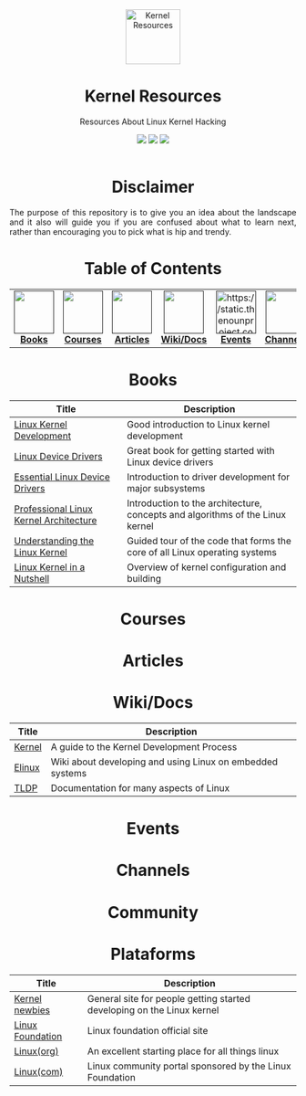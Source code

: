 <div align="center">
    <a href="https://github.com/ezvrtgs/resources">
    <img src="https://uxwing.com/wp-content/themes/uxwing/download/10-brands-and-social-media/linux.png" alt="Kernel Resources" width="96" height="96">
    </a>
    <h1>Kernel Resources</h1>
    <p>Resources About Linux Kernel Hacking</p>
    <img src="https://img.shields.io/badge/NULL-NULL-000000?style=for-the-badge&logo=&logoColor=white"/>
    <img src="https://img.shields.io/badge/Resources-2022-000000?style=for-the-badge&logo=&logoColor=white"/> 
    <img src="https://img.shields.io/badge/NULL-NULL-000000?style=for-the-badge&logo=&logoColor=white"/>  
    <br><br>
    </p>
</div>
<div align="center">
        <h1>Disclaimer</h1>
</div>
<p align="justify">The purpose of this repository is to give you an idea about the landscape and it also will guide you if you are confused about what to learn next, rather than encouraging you to pick what is hip and trendy.</p>
    
<div align="center">    
    <h1>Table of Contents</h1>
<table>
  <tr>
      <td align="center"><a href=""><img src="https://cdn2.iconfinder.com/data/icons/education-378/96/Book-512.png" width="70px;" height="75px;" alt=""><br><b>Books</b></a></td>
      <td align="center"><a href=""><img src="https://image.flaticon.com/icons/png/512/42/42972.png" width="70px;" height="75px;" alt=""><br><b>Courses</b></a></td>
      <td align="center"><a href=""><img src="https://upload.wikimedia.org/wikipedia/commons/thumb/a/a3/OOjs_UI_icon_articles-ltr.svg/1024px-OOjs_UI_icon_articles-ltr.svg.png" width="70px;" height="75px;" alt=""><br><b>Articles</b></a></td>
            <td align="center"><a href=""><img src="https://cdn-icons-png.flaticon.com/512/2991/2991106.png" width="70px;" height="75px;" alt=""><br><b>Wiki/Docs</b></a></td>
      <td align="center"><a href=""><img src="https://rdihub.b-cdn.net/wp-content/uploads/2020/01/104-1044961_calendar-icon-png-date-events-icon-white-png.png" width="70px;" height="75px;" alt="https://static.thenounproject.com/png/2161804-200.png"><br><b>Events</b></a></td>
      <td align="center"><a href=""><img src="https://cdn-icons-png.flaticon.com/512/152/152810.png" width="70px;" height="75px;" alt=""><br><b>Channels</b></a></td>
      <td align="center"><a href=""><img src="https://cdn-icons-png.flaticon.com/512/1384/1384019.png" width="70px;" height="75px;" alt=""><br><b>Community</b></a></td>
      <td align="center"><a href=""><img src="https://encrypted-tbn0.gstatic.com/images?q=tbn:ANd9GcQqgVvmCmKP-iLNIBdSKqa_w50er81_DrqL9l1H2z7uZ-YOuHK2oWmzt6Zxun_qTyWOVg4&usqp=CAU" width="70px;" height="75px;" alt=""><br><b>Platforms</b></a></td>
  </tr>
</div>
</table>

<div align="center">
        <h1>Books</h1>
</div>

| Title                               | Description                                                        |
| -------------------------------------------------------------------------------------------------------- | ------------------------------------------------------------------ |
| [Linux Kernel Development](https://www.amazon.com/Linux-Kernel-Development-Robert-Love/dp/0672329468)  | Good introduction to Linux kernel development                   |
| [Linux Device Drivers](https://www.amazon.com/Linux-Kernel-Development-Robert-Love/dp/0672329468)    | Great book for getting started with Linux device drivers        |
| [Essential Linux Device Drivers](https://www.amazon.com/Essential-Device-Drivers-Sreekrishnan-Venkateswaran/dp/0132396556) | Introduction to driver development for major subsystems         |
| [Professional Linux Kernel Architecture ](https://www.amazon.com/-/es/Wolfgang-Mauerer/dp/0470343435)  | Introduction to the architecture, concepts and algorithms of the Linux kernel |
| [Understanding the Linux Kernel](https://www.amazon.com/-/es/Daniel-P-Bovet/dp/8184040830)  | Guided tour of the code that forms the core of all Linux operating systems |
| [Linux Kernel in a Nutshell](https://www.amazon.com/Linux-Kernel-Nutshell-Desktop-Reference/dp/0596100795) | Overview of kernel configuration and building    |



<div align="center">
        <h1>Courses</h1>
</div>
<div align="center">
        <h1>Articles</h1>
</div>
<div align="center">
        <h1>Wiki/Docs</h1>
</div>

| Title                               | Description                                                        |
| -------------------------------------------------------------------------------------------------------- | ------------------------------------------------------------------ |
| [Kernel](https://www.kernel.org/doc/html/latest/process/development-process.html)  | A guide to the Kernel Development Process           |
| [Elinux](https://elinux.org/Main_Page)    | Wiki about developing and using Linux on embedded systems   |
| [TLDP](https://tldp.org/) | Documentation for many aspects of Linux |


<div align="center">
        <h1>Events</h1>
</div>
<div align="center">
        <h1>Channels</h1>
</div>
<div align="center">
        <h1>Community</h1>
</div>

<div align="center">
        <h1>Plataforms</h1>
</div>

| Title                               | Description                                                        |
| -------------------------------------------------------------------------------------------------------- | ------------------------------------------------------------------ |
| [Kernel newbies](https://kernelnewbies.org/)           | General site for people getting started developing on the Linux kernel |
| [Linux Foundation ](https://www.linuxfoundation.org/)  | Linux foundation official site                                         |
| [Linux(org)](https://www.linux.org/)                   |  An excellent starting place for all things linux                      | 
| [Linux(com)](https://www.linux.com/)                   |  Linux community portal sponsored by the Linux Foundation              |
